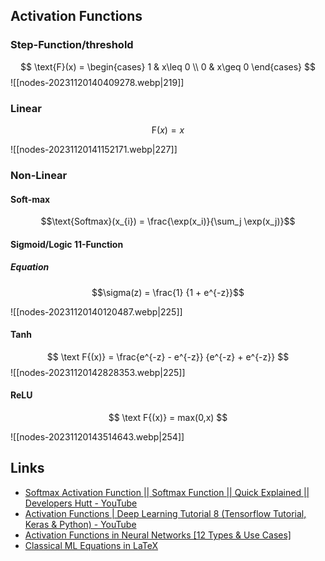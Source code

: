 
## Activation Functions

### Step-Function/threshold 
$$
\text{F}(x) =
\begin{cases} 
      1 & x\leq 0 
      \\
      0 & x\geq 0 
\end{cases}
$$
![[nodes-20231120140409278.webp|219]]
### Linear

$$\text{F}(x) = x$$
  
![[nodes-20231120141152171.webp|227]]
### Non-Linear
#### Soft-max

  $$\text{Softmax}(x_{i}) = \frac{\exp(x_i)}{\sum_j \exp(x_j)}$$
  
  
#### Sigmoid/Logic  11-Function
##### Equation 
$$\sigma(z) = \frac{1} {1 + e^{-z}}$$

![[nodes-20231120140120487.webp|225]]

#### Tanh
$$
\text F{(x)} = \frac{e^{-z} - e^{-z}} {e^{-z} + e^{-z}}
$$
![[nodes-20231120142828353.webp|225]]

#### ReLU

$$
\text F{(x)} = max(0,x)
$$

![[nodes-20231120143514643.webp|254]]


## Links
-  [Softmax Activation Function || Softmax Function || Quick Explained || Developers Hutt - YouTube](https://www.youtube.com/watch?v=8ah-qhvaQqU&t=12s) 
- [Activation Functions | Deep Learning Tutorial 8 (Tensorflow Tutorial, Keras & Python) - YouTube](https://www.youtube.com/watch?v=icZItWxw7AI)
- [Activation Functions in Neural Networks [12 Types & Use Cases]](https://www.v7labs.com/blog/neural-networks-activation-functions)
- [Classical ML Equations in LaTeX](https://blmoistawinde.github.io/ml_equations_latex/)
